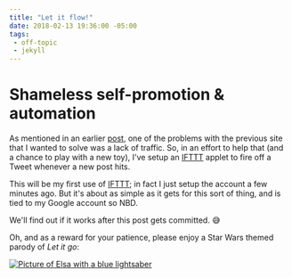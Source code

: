 ```yaml
---
title: "Let it flow!"
date: 2018-02-13 19:36:00 -05:00
tags:
 - off-topic
 - jekyll
---
```


# Shameless self-promotion & automation

As mentioned in an earlier [post]({{site.url}}/its-alive), one of the problems with the previous site that I wanted to solve was a lack of traffic. So, in an effort to help that (and a chance to play with a new toy), I've setup an [IFTTT][ifttt-link] applet to fire off a Tweet whenever a new post hits.

This will be my first use of [IFTTT][ifttt-link]; in fact I just setup the account a few minutes ago. But it's about as simple as it gets for this sort of thing, and is tied to my Google account so NBD.

We'll find out if it works after this post gets committed. :sweat_smile:

Oh, and as a reward for your patience, please enjoy a Star Wars themed parody of *Let it go*:

[![Picture of Elsa with a blue lightsaber](https://img.youtube.com/vi/qSgJeVwjnpc/0.jpg)](https://www.youtube.com/watch?v=qSgJeVwjnpc)




[ifttt-link]:https://ifttt.com 

